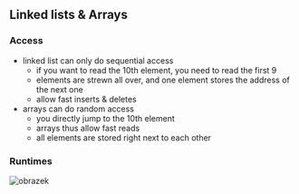 ## Linked lists & Arrays 
### Access
* linked list can only do sequential access 
  * if you want to read the 10th element, you need to read the first 9
  * elements are strewn all over, and one element stores the address of the next one
  * allow fast inserts & deletes 
* arrays can do random access
  * you directly jump to the 10th element
  * arrays thus allow fast reads 
  * all elements are stored right next to each other


### Runtimes 
![obrazek](https://user-images.githubusercontent.com/38294198/174497967-b0531a88-b9ae-491a-9357-c6f65a3d005c.png)
